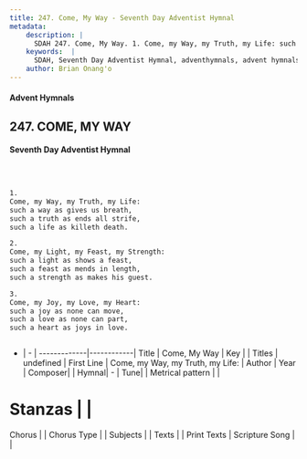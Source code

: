 ```yaml
---
title: 247. Come, My Way - Seventh Day Adventist Hymnal
metadata:
    description: |
      SDAH 247. Come, My Way. 1. Come, my Way, my Truth, my Life: such a way as gives us breath, such a truth as ends all strife, such a life as killeth death.
    keywords:  |
      SDAH, Seventh Day Adventist Hymnal, adventhymnals, advent hymnals, Come, My Way, Come, my Way, my Truth, my Life; 
    author: Brian Onang'o
---
```


#### Advent Hymnals
## 247. COME, MY WAY
#### Seventh Day Adventist Hymnal

```txt



1.
Come, my Way, my Truth, my Life:
such a way as gives us breath,
such a truth as ends all strife,
such a life as killeth death.

2.
Come, my Light, my Feast, my Strength:
such a light as shows a feast,
such a feast as mends in length,
such a strength as makes his guest.

3.
Come, my Joy, my Love, my Heart:
such a joy as none can move,
such a love as none can part,
such a heart as joys in love.



```

- |   -  |
-------------|------------|
Title | Come, My Way |
Key |  |
Titles | undefined |
First Line | Come, my Way, my Truth, my Life: |
Author | 
Year | 
Composer|  |
Hymnal|  - |
Tune|  |
Metrical pattern | |
# Stanzas |  |
Chorus |  |
Chorus Type |  |
Subjects |  |
Texts |  |
Print Texts | 
Scripture Song |  |
  
